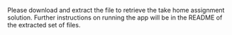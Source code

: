 Please download and extract the file to retrieve the take home assignment solution. Further instructions on running the app will be in the README of the extracted set of files.
